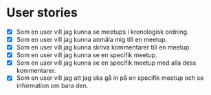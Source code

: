 # User stories

- [x] Som en user vill jag kunna se meetups i kronologisk ordning.
- [x] Som en user vill jag kunna anmäla mig till en meetup.
- [x] Som en user vill jag kunna skriva kommentarer till en meetup.
- [x] Som en user vill jag kunna se en specifik meetup.
- [x] Som en user vill jag kunna se en specifik meetup med alla dess kommentarer.
- [x] Som en user vill jag att jag ska gå in på en specifik meetup och se information om bara den.
